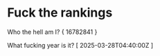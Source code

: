 # Fuck the rankings

Who the hell am I?
{ 16782841 }

What fucking year is it?
[ 2025-03-28T04:40:00Z ]
